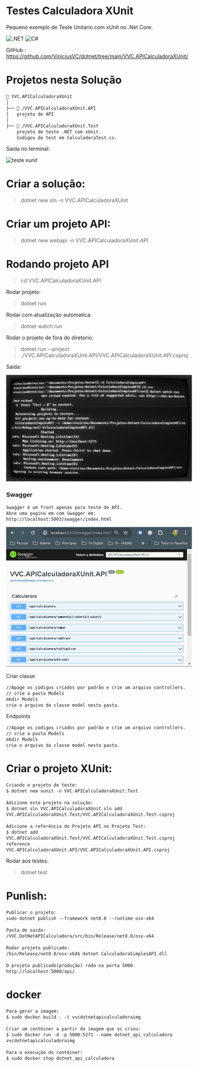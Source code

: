 # Testes Calculadora XUnit 

Pequeno exemplo de Teste Unitario com xUnit no .Net Core. 

![.NET](https://img.shields.io/badge/.NET-5C2D91?style=for-the-badge&logo=.net&logoColor=white)
![C#](https://img.shields.io/badge/c%23-%23239120.svg?style=for-the-badge&logo=csharp&logoColor=white)

GitHub : https://github.com/ViniciusVC/dotnet/tree/main/VVC.APICalculadoraXUnit/

# Projetos nesta Solução 
```
📂 VVC.APICalculadoraXUnit
│   
├── 📂 /VVC.APICalculadoraXUnit.API
│   projeto de API
│
├── 📂 /VVC.APICalculadoraXUnit.Test
    projeto de teste .NET com xUnit.
    Codigos de test em CalculadoraTest.cs.
```

Saida no terminal:

![teste xunit](Docs/Screenshotteste_xunit.png "PrtSc")

# Criar a solução:
> dotnet new sln -n VVC.APICalculadoraXUnit

# Criar um projeto API:
> dotnet new webapi -n VVC.APICalculadoraXUnit.API


# Rodando projeto API
> cd VVC.APICalculadoraXUnit.API

Rodar projeto: 
>  dotnet run

Rodar com atualização automatica:
> dotnet watch run

Rodar o projeto de fora do diretorio:
> dotnet run --project ./VVC.APICalculadoraXUnit.API/VVC.APICalculadoraXUnit.API.csproj

Saida:

![terminal API](Docs/sreenshot_terinal_dotnet.png "screenshot")


### Swagger
```
Swagger é um front apenas para teste de API.
Abre uma pagina em com Swagger em:
http://localhost:5003/swagger/index.html
```
![navegador swagger](Docs/screenshot_swagger_dotnet.jpg "screenshot")

Criar classe
```
//Apage os codigos criados por padrão e crie um arquivo controllers.
// crie a pasta Models
mkdir Models
crie o arquivo da classe model nesta pasta.

```
Endpoints
```
//Apage os codigos criados por padrão e crie um arquivo controllers.
// crie a pasta Models
mkdir Models
crie o arquivo da classe model nesta pasta.

```

# Criar o projeto XUnit:
```
Criando o projeto de teste:
$ dotnet new xunit -n VVC.APICalculadoraXUnit.Test

Adicione este projeto na solução:
$ dotnet sln VVC.APICalculadoraXUnit.sln add VVC.APICalculadoraXUnit.Test/VVC.APICalculadoraXUnit.Test.csproj

Adicione a referência do Projeto API no Projeto Test:
$ dotnet add VVC.APICalculadoraXUnit.Test/VVC.APICalculadoraXUnit.Test.csproj reference VVC.APICalculadoraXUnit.API/VVC.APICalculadoraXUnit.API.csproj
```

Rodar aos testes:
> dotnet test


# Punlish:
```
Publicar o projeto:
sudo dotnet publish --framework net8.0 --runtime osx-x64

Pasta de saida:
/VVC.DotNetAPICalculadora/src/bin/Release/net8.0/osx-x64

Rodar projeto publicado:
/bin/Release/net8.0/osx-x64$ dotnet CalculadoraSimplesAPI.dll

O projeto publicado(produção) roda na porta 5000.
http://localhost:5000/api/
```


# docker
```
Para gerar a imagem:
$ sudo docker build . -t vvcdotnetapicalculadoraimg

Criar um contêiner a partir da imagem que vc criou:
$ sudo docker run -d -p 5000:5271 --name dotnet_api_calculadora vvcdotnetapicalculadoraimg

Para a execução do contêiner: 
$ sudo docker stop dotnet_api_calculadora
```
